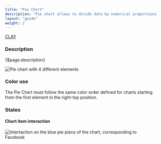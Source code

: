 ```yaml
---
title: "Pie Chart"
description: "Pie chart allows to divide data by numerical proportions of a total value (always 100%)."
layout: "guide"
weight: 2
---
```


<a class="label-link label label-warning" href="https://clayui.com/docs/components/charts/basic/pie_chart.html" target="_blank">CLAY</a>

### Description

{$page.description}

![Pie chart with 4 different elements](../../../images/ChartPie.png)

### Color use

The Pie Chart must follow the same color order defined for charts starting from the first element in the right-top position.

### States

#### Chart item interaction
![Intertaction on the blue pie piece of the chart, corresponding to Facebook](../../../images/ChartPieItemSel.png)


